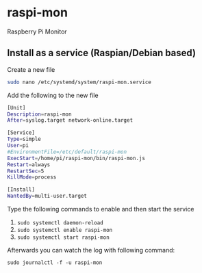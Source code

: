 # raspi-mon
Raspberry Pi Monitor


## Install as a service (Raspian/Debian based)

Create a new file
```sh
sudo nano /etc/systemd/system/raspi-mon.service
```

Add the following to the new file
```sh
[Unit]
Description=raspi-mon
After=syslog.target network-online.target

[Service]
Type=simple
User=pi
#EnvironmentFile=/etc/default/raspi-mon
ExecStart=/home/pi/raspi-mon/bin/raspi-mon.js
Restart=always
RestartSec=5
KillMode=process

[Install]
WantedBy=multi-user.target
```

Type the following commands to enable and then start the service

1. `sudo systemctl daemon-reload`
2. `sudo systemctl enable raspi-mon`
3. `sudo systemctl start raspi-mon`


Afterwards you can watch the log with following command:

`sudo journalctl -f -u raspi-mon`
